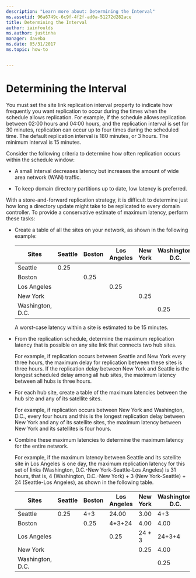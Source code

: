 ```yaml
---
description: "Learn more about: Determining the Interval"
ms.assetid: 96a6749c-6c9f-4f2f-ad0a-51272d282ace
title: Determining the Interval
author: iainfoulds
ms.author: justinha
manager: daveba
ms.date: 05/31/2017
ms.topic: how-to


---
```


# Determining the Interval

You must set the site link replication interval property to indicate how frequently you want replication to occur during the times when the schedule allows replication. For example, if the schedule allows replication between 02:00 hours and 04:00 hours, and the replication interval is set for 30 minutes, replication can occur up to four times during the scheduled time. The default replication interval is 180 minutes, or 3 hours. The minimum interval is 15 minutes.

Consider the following criteria to determine how often replication occurs within the schedule window:

-   A small interval decreases latency but increases the amount of wide area network (WAN) traffic.

-   To keep domain directory partitions up to date, low latency is preferred.

With a store-and-forward replication strategy, it is difficult to determine just how long a directory update might take to be replicated to every domain controller. To provide a conservative estimate of maximum latency, perform these tasks:

-   Create a table of all the sites on your network, as shown in the following example:

    |Sites|Seattle|Boston|Los Angeles|New York|Washington, D.C.|
    |---------|-----------|----------|---------------|------------|--------------------|
    |Seattle|0.25|||||
    |Boston||0.25||||
    |Los Angeles|||0.25|||
    |New York||||0.25||
    |Washington, D.C.|||||0.25|

    A worst-case latency within a site is estimated to be 15 minutes.

-   From the replication schedule, determine the maximum replication latency that is possible on any site link that connects two hub sites.

    For example, if replication occurs between Seattle and New York every three hours, the maximum delay for replication between these sites is three hours. If the replication delay between New York and Seattle is the longest scheduled delay among all hub sites, the maximum latency between all hubs is three hours.

-   For each hub site, create a table of the maximum latencies between the hub site and any of its satellite sites.

    For example, if replication occurs between New York and Washington, D.C., every four hours and this is the longest replication delay between New York and any of its satellite sites, the maximum latency between New York and its satellites is four hours.

-   Combine these maximum latencies to determine the maximum latency for the entire network.

    For example, if the maximum latency between Seattle and its satellite site in Los Angeles is one day, the maximum replication latency for this set of links (Washington, D.C.-New York-Seattle-Los Angeles) is 31 hours, that is, 4 (Washington, D.C.-New York) + 3 (New York-Seattle) + 24 (Seattle-Los Angeles), as shown in the following table.

    |Sites|Seattle|Boston|Los Angeles|New York|Washington, D.C.|
    |---------|-----------|----------|---------------|------------|--------------------|
    |Seattle|0.25|4+3|24.00|3.00|4+3|
    |Boston||0.25|4+3+24|4.00|4.00|
    |Los Angeles|||0.25|24 + 3|24+3+4|
    |New York||||0.25|4.00|
    |Washington, D.C.|||||0.25|



